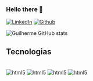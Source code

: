 ### Hello there 👋

<!--[![Portifólio](https://img.shields.io/website-up-down-green-red/http/monip.org.svg)]() -->
[![LinkedIn](https://img.shields.io/badge/LinkedIn-0077B5?style=for-the-badge&logo=linkedin&logoColor=white)]()
[![Github](https://img.shields.io/badge/GitHub-100000?style=for-the-badge&logo=github&logoColor=white)]()


![Guilherme GitHub stats](https://github-readme-stats.vercel.app/api?username=Silveira789&show_icons=true&theme=dark)

## Tecnologias

<div style="display: inline_block"><br/>
<img align="center" alt="html5"src ="https://img.shields.io/badge/Python-14354C?style=for-the-badge&logo=python&logoColor=white" />
<img align="center" alt="html5"src ="https://img.shields.io/badge/GIT-E44C30?style=for-the-badge&logo=git&logoColor=white" />
<img align="center" alt="html5"src ="https://img.shields.io/badge/PyCharm-000000.svg?&style=for-the-badge&logo=PyCharm&logoColor=white" />
<img align="center" alt="html5"src ="https://img.shields.io/badge/Visual_Studio_Code-0078D4?style=for-the-badge&logo=visual%20studio%20code&logoColor=white" />

</div>



<!--
**Silveira789/Silveira789** is a ✨ _special_ ✨ repository because its `README.md` (this file) appears on your GitHub profile.

Here are some ideas to get you started:

- 🔭 I’m currently working on ...
- 🌱 I’m currently learning ...
- 👯 I’m looking to collaborate on ...
- 🤔 I’m looking for help with ...
- 💬 Ask me about ...
- 📫 How to reach me: ...
- 😄 Pronouns: ...
- ⚡ Fun fact: ...
-->
